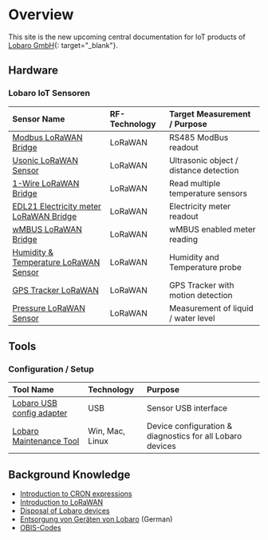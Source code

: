 # Overview

This site is the new upcoming central documentation for IoT products 
of [Lobaro GmbH](https://www.lobaro.de){: target="_blank"}.

<!-- ![Lobaro-Logo](./img/slogan_links_webHeader_.png){: style="height:40px;width:143px"} -->

## Hardware

### Lobaro IoT Sensoren

| Sensor Name         | RF-Technology     | Target Measurement / Purpose |
| :-------------  |:----------------|:----------------|
| [Modbus LoRaWAN Bridge](lorawan-sensors/modbus-lorawan)       | LoRaWAN | RS485 ModBus readout |
| [Usonic LoRaWAN Sensor](lorawan-sensors/usonic-lorawan)  | LoRaWAN | Ultrasonic object / distance detection |
| [1-Wire LoRaWAN Bridge](lorawan-sensors/1-wire-lorawan)       | LoRaWAN | Read multiple temperature sensors |
| [EDL21 Electricity meter LoRaWAN Bridge](lorawan-sensors/edl21-opto-lorawan) | LoRaWAN | Electricity meter readout |
| [wMBUS LoRaWAN Bridge](lorawan-sensors/wmbus-lorawan) | LoRaWAN | wMBUS enabled meter reading |
| [Humidity & Temperature LoRaWAN Sensor](lorawan-sensors/humidity-temp-lorawan) | LoRaWAN | Humidity and Temperature probe |
| [GPS Tracker LoRaWAN](lorawan-sensors/gps-lorawan) | LoRaWAN | GPS Tracker with motion detection |
| [Pressure LoRaWAN Sensor](lorawan-sensors/pressure-lorawan) | LoRaWAN | Measurement of liquid / water level |

## Tools

### Configuration / Setup
| Tool Name     | Technology     | Purpose   | 
| :-------------  |:----------------|:----------------|
| [Lobaro USB config adapter](tools/usb-config-adapter.md) | USB | Sensor USB interface |
| [Lobaro Maintenance Tool](tools/lobaro-tool.md) | Win, Mac, Linux | Device configuration & diagnostics for all Lobaro devices|


## Background Knowledge
* [Introduction to CRON expressions](background/cron-expressions) 
* [Introduction to LoRaWAN](background/lorawan) 
* [Disposal of Lobaro devices](background/weee-disposal)
* [Entsorgung von Geräten von Lobaro](background/weee-entsorgung) (German)
* [OBIS-Codes](background/obis-codes)

[lobaro]: https://lobaro.com
